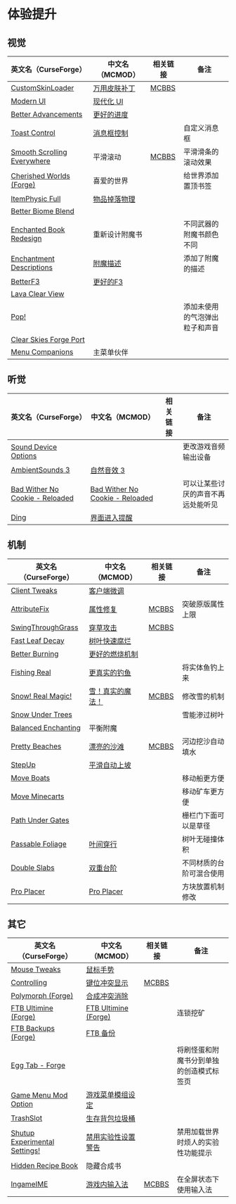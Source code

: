 # 体验提升

## 视觉

| 英文名（CurseForge）                                                                                    | 中文名（MCMOD）                                     | 相关链接                                              | 备注                           |
| ------------------------------------------------------------------------------------------------------- | --------------------------------------------------- | ----------------------------------------------------- | ------------------------------ |
| [CustomSkinLoader](https://www.curseforge.com/minecraft/mc-mods/customskinloader)                       | [万用皮肤补丁](https://www.mcmod.cn/class/883.html) | [MCBBS](https://www.mcbbs.net/thread-269807-1-1.html) |                                |
| [Modern UI](https://www.curseforge.com/minecraft/mc-mods/modern-ui)                                     | [现代化 UI](https://www.mcmod.cn/class/2454.html)   |                                                       |                                |
| [Better Advancements](https://www.curseforge.com/minecraft/mc-mods/better-advancements)                 | [更好的进度](https://www.mcmod.cn/class/1530.html)  |                                                       |                                |
| [Toast Control](https://www.curseforge.com/minecraft/mc-mods/toast-control)                             | [消息框控制](https://www.mcmod.cn/class/1758.html)  |                                                       | 自定义消息框                   |
| [Smooth Scrolling Everywhere](https://www.curseforge.com/minecraft/mc-mods/smooth-scrolling-everywhere) | 平滑滚动                                            | [MCBBS](https://www.mcbbs.net/thread-885835-1-1.html) | 平滑滑条的滚动效果             |
| [Cherished Worlds (Forge)](https://www.curseforge.com/minecraft/mc-mods/cherished-worlds)               | 喜爱的世界                                          |                                                       | 给世界添加置顶书签             |
| [ItemPhysic Full](https://www.curseforge.com/minecraft/mc-mods/itemphysic)                              | [物品掉落物理](https://www.mcmod.cn/class/932.html) |                                                       |                                |
| [Better Biome Blend](https://www.curseforge.com/minecraft/mc-mods/better-biome-blend)                   |                                                     |                                                       |                                |
| [Enchanted Book Redesign](https://www.curseforge.com/minecraft/mc-mods/enchanted-book-redesign)         | 重新设计附魔书                                      |                                                       | 不同武器的附魔书颜色不同       |
| [Enchantment Descriptions](https://www.curseforge.com/minecraft/mc-mods/enchantment-descriptions)       | [附魔描述](https://www.mcmod.cn/class/1945.html)    |                                                       | 添加了附魔的描述               |
| [BetterF3](https://www.curseforge.com/minecraft/mc-mods/betterf3)                                       | [更好的F3](https://www.mcmod.cn/class/3525.html)    |                                                       |                                |
| [Lava Clear View](https://www.curseforge.com/minecraft/mc-mods/lava-clear-view)                         |                                                     |                                                       |                                |
| [Pop!](https://www.curseforge.com/minecraft/mc-mods/bubbles)                                            |                                                     |                                                       | 添加未使用的气泡弹出粒子和声音 |
| [Clear Skies Forge Port](https://www.curseforge.com/minecraft/mc-mods/clear-skies-forge-port)           |                                                     |                                                       |                                |
| [Menu Companions](https://www.curseforge.com/minecraft/mc-mods/menu-companions)                         | 主菜单伙伴                                          |                                                       |                                |

## 听觉

| 英文名（CurseForge）                                                                                          | 中文名（MCMOD）                                                         | 相关链接 | 备注                               |
| ------------------------------------------------------------------------------------------------------------- | ----------------------------------------------------------------------- | -------- | ---------------------------------- |
| [Sound Device Options](https://www.curseforge.com/minecraft/mc-mods/more-sound-config)                        |                                                                         |          | 更改游戏音频输出设备               |
| [AmbientSounds 3](https://www.curseforge.com/minecraft/mc-mods/ambientsounds)                                 | [自然音效 3](https://www.mcmod.cn/class/2947.html)                      |          |                                    |
| [Bad Wither No Cookie - Reloaded](https://www.curseforge.com/minecraft/mc-mods/bad-wither-no-cookie-reloaded) | [Bad Wither No Cookie - Reloaded](https://www.mcmod.cn/class/1742.html) |          | 可以让某些讨厌的声音不再远处能听见 |
| [Ding](https://www.curseforge.com/minecraft/mc-mods/ding)                                                     | [界面进入提醒](https://www.mcmod.cn/class/428.html)                     |          |                                    |

## 机制

| 英文名（CurseForge）                                                                    | 中文名（MCMOD）                                          | 相关链接                                               | 备注                     |
| --------------------------------------------------------------------------------------- | -------------------------------------------------------- | ------------------------------------------------------ | ------------------------ |
| [Client Tweaks](https://www.curseforge.com/minecraft/mc-mods/client-tweaks)             | [客户端微调](https://www.mcmod.cn/class/2012.html)       |                                                        |                          |
| [AttributeFix](https://www.curseforge.com/minecraft/mc-mods/attributefix)               | [属性修复](https://www.mcmod.cn/class/2264.html)         | [MCBBS](https://www.mcbbs.net/thread-939188-1-1.html)  | 突破原版属性上限         |
| [SwingThroughGrass](https://www.curseforge.com/minecraft/mc-mods/swingthroughgrass)     | [穿草攻击](https://www.mcmod.cn/class/1465.html)         | [MCBBS](https://www.mcbbs.net/thread-691271-1-1.html)  |                          |
| [Fast Leaf Decay](https://www.curseforge.com/minecraft/mc-mods/fast-leaf-decay)         | [树叶快速腐烂](https://www.mcmod.cn/class/1173.html)     |                                                        |                          |
| [Better Burning](https://www.curseforge.com/minecraft/mc-mods/better-burning)           | [更好的燃烧机制](https://www.mcmod.cn/class/2780.html)   |                                                        |                          |
| [Fishing Real](https://www.curseforge.com/minecraft/mc-mods/fishing-real)               | [更真实的钓鱼](https://www.mcmod.cn/class/2883.html)     |                                                        | 将实体鱼钓上来           |
| [Snow! Real Magic!](https://www.curseforge.com/minecraft/mc-mods/snow-real-magic)       | [雪！真实的魔法！](https://www.mcmod.cn/class/2106.html) | [MCBBS](https://www.mcbbs.net/thread-871191-1-11.html) | 修改雪的机制             |
| [Snow Under Trees](https://www.curseforge.com/minecraft/mc-mods/snow-under-trees)       |                                                          |                                                        | 雪能渗过树叶             |
| [Balanced Enchanting](https://www.curseforge.com/minecraft/mc-mods/balanced-enchanting) | 平衡附魔                                                 |                                                        |                          |
| [Pretty Beaches](https://www.curseforge.com/minecraft/mc-mods/pretty-beaches)           | [漂亮的沙滩](https://www.mcmod.cn/class/2723.html)       | [MCBBS](https://www.mcbbs.net/thread-788096-1-1.html)  | 河边挖沙自动填水         |
| [StepUp](https://www.curseforge.com/minecraft/mc-mods/stepup)                           | [平滑自动上坡](https://www.mcmod.cn/class/2784.html)     |                                                        |                          |
| [Move Boats](https://www.curseforge.com/minecraft/mc-mods/move-boats)                   |                                                          |                                                        | 移动船更方便             |
| [Move Minecarts](https://www.curseforge.com/minecraft/mc-mods/move-minecarts)           |                                                          |                                                        | 移动矿车更方便           |
| [Path Under Gates](https://www.curseforge.com/minecraft/mc-mods/path-under-gates)       |                                                          |                                                        | 栅栏门下面可以是草径     |
| [Passable Foliage](https://www.curseforge.com/minecraft/mc-mods/passable-foliage)       | [叶间穿行](https://www.mcmod.cn/class/3162.html)         |                                                        | 树叶无碰撞体积           |
| [Double Slabs](https://www.curseforge.com/minecraft/mc-mods/double-slabs)               | [双重台阶](https://www.mcmod.cn/class/3328.html)         |                                                        | 不同材质的台阶可混合使用 |
| [Pro Placer](https://www.curseforge.com/minecraft/mc-mods/pro-placer)                   | [Pro Placer](https://www.mcmod.cn/class/3655.html)       |                                                        | 方块放置机制修改         |

## 其它

| 英文名（CurseForge）                                                                                       | 中文名（MCMOD）                                              | 相关链接                                               | 备注                                     |
| ---------------------------------------------------------------------------------------------------------- | ------------------------------------------------------------ | ------------------------------------------------------ | ---------------------------------------- |
| [Mouse Tweaks](https://www.curseforge.com/minecraft/mc-mods/mouse-tweaks)                                  | [鼠标手势](https://www.mcmod.cn/class/1162.html)             |                                                        |                                          |
| [Controlling](https://www.curseforge.com/minecraft/mc-mods/controlling)                                    | [键位冲突显示](https://www.mcmod.cn/class/1191.html)         | [MCBBS](https://www.mcbbs.net/thread-713187-1-1.html)  |                                          |
| [Polymorph (Forge)](https://www.curseforge.com/minecraft/mc-mods/polymorph)                                | [合成冲突消除](https://www.mcmod.cn/class/2895.html)         |                                                        |                                          |
| [FTB Ultimine (Forge)](https://www.curseforge.com/minecraft/mc-mods/ftb-ultimine-forge)                    | [FTB Ultimine (Forge)](https://www.mcmod.cn/class/3004.html) |                                                        | 连锁挖矿                                 |
| [FTB Backups (Forge)](https://www.curseforge.com/minecraft/mc-mods/ftb-backups-forge)                      | [FTB 备份](https://www.mcmod.cn/class/2127.html)             |                                                        |                                          |
| [Egg Tab - Forge](https://www.curseforge.com/minecraft/mc-mods/eggtab-forge)                               |                                                              |                                                        | 将刷怪蛋和附魔书分到单独的创造模式标签页 |
| [Game Menu Mod Option](https://www.curseforge.com/minecraft/mc-mods/gamemenumodoption)                     | [游戏菜单模组设定](https://www.mcmod.cn/class/3805.html)     |                                                        |                                          |
| [TrashSlot](https://www.curseforge.com/minecraft/mc-mods/trashslot)                                        | [生存背包垃圾桶](https://www.mcmod.cn/class/1893.html)       |                                                        |                                          |
| [Shutup Experimental Settings!](https://www.curseforge.com/minecraft/mc-mods/shutup-experimental-settings) | [禁用实验性设置警告](https://www.mcmod.cn/class/3448.html)   |                                                        | 禁用加载世界时烦人的实验性功能提示       |
| [Hidden Recipe Book](https://www.curseforge.com/minecraft/mc-mods/hidden-recipe-book)                      | 隐藏合成书                                                   |                                                        |                                          |
| [IngameIME](https://www.curseforge.com/minecraft/mc-mods/ingameime)                                        | [游戏内输入法](https://www.mcmod.cn/class/3786.html)         | [MCBBS](https://www.mcbbs.net/thread-1158421-1-1.html) | 在全屏状态下使用输入法                   |
